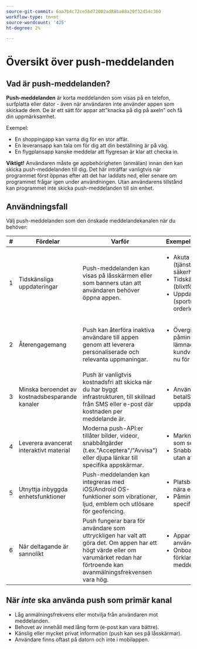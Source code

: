 ```yaml
---
source-git-commit: 6aa7b4c72ce5bd72002ad88ba88a20f32d54c360
workflow-type: tm+mt
source-wordcount: '425'
ht-degree: 2%

---
```


# Översikt över push-meddelanden

## Vad är push-meddelanden?

**Push-meddelanden** är korta meddelanden som visas på en telefon, surfplatta eller dator - även när användaren inte använder appen som skickade dem. De är ett sätt för appar att&quot;knacka på dig på axeln&quot; och få din uppmärksamhet.

Exempel:

* En shoppingapp kan varna dig för en stor affär.
* En leveransapp kan tala om för dig att din beställning är på väg.
* En flygplansapp kanske meddelar att flygresan är klar att checka in.

**Viktigt!** Användaren måste ge appbehörigheten (anmälan) innan den kan skicka push-meddelanden till dig. Det här inträffar vanligtvis när programmet först öppnas efter att det har laddats ned, eller senare om programmet frågar igen under användningen. Utan användarens tillstånd kan programmet inte skicka push-meddelanden till sin enhet.

## Användningsfall

Välj push-meddelanden som den önskade meddelandekanalen när du behöver:

| # | Fördelar | Varför | Exempel på användningsfall |
|---|---------|-----|-------------------|
| 1 | Tidskänsliga uppdateringar | Push-meddelanden kan visas på låsskärmen eller som banners utan att användaren behöver öppna appen. | <ul><li> Akuta varningar (tjänstavbrott, säkerhetsvarningar)</li><li>Tidskänsliga erbjudanden (blixtförsäljning)</li><li> Uppdateringar i realtid (sportresultat, orderleverans)</ul> |
| 2 | Återengagemang | Push kan återföra inaktiva användare till appen genom att leverera personaliserade och relevanta uppmaningar. | <ul><li> Övergiven kundvagn eller påminnelser - t.ex. &quot;Du lämnade artiklar i kundvagnen - checkar ut nu för 10 % rabatt.&quot;</li></ul> |
| 3 | Minska beroendet av kostnadsbesparande kanaler | Push är vanligtvis kostnadsfri att skicka när du har byggt infrastrukturen, till skillnad från SMS eller e-post där kostnaden per meddelande är. | <ul><li> Använd push istället för betalSMS för regelbundna uppdateringar.</li></ul> |
| 4 | Leverera avancerat interaktivt material | Moderna push-API:er tillåter bilder, videor, snabbåtgärder (t.ex.&quot;Acceptera&quot;/&quot;Avvisa&quot;) eller djupa länkar till specifika appskärmar. | <ul><li>Marknadsföringskampanjer som ser bra ut</li><li>Snabba användaråtgärder utan att öppna appen helt.</li></ul> |
| 5 | Utnyttja inbyggda enhetsfunktioner | Push-meddelanden kan integreras med iOS/Android OS-funktioner som vibrationer, ljud, emblem och utlösare för geofencing. | <ul><li> Platsbaserade erbjudanden nära en butik</li><li> Påminnelser utlöses vid specifika tidpunkter.</li></ul> |
| 6 | När deltagande är sannolikt | Push fungerar bara för användare som uttryckligen har valt att göra det. Om appen har ett högt värde eller om varumärket redan har förtroende kan avanmälningsfrekvensen vara hög. | <ul><li> Appar med lojala användarbaser</li><li> Onboarding-flöden som förklarar värdet av meddelanden.</li></ul> |

## När *inte* ska använda push som primär kanal

* Låg anmälningsfrekvens eller motvilja från användaren mot meddelanden.
* Behovet av innehåll med lång form (e-post kan vara bättre).
* Känslig eller mycket privat information (push kan ses på låsskärmar).
* Användare finns oftast på datorn och inte i mobilappen.
